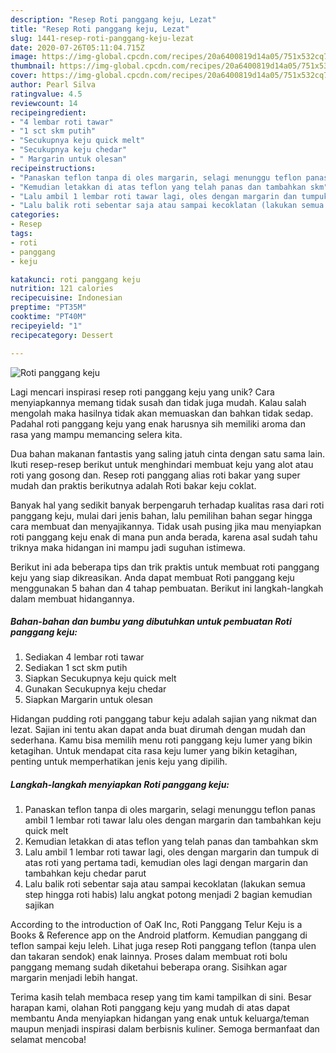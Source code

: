 ```yaml
---
description: "Resep Roti panggang keju, Lezat"
title: "Resep Roti panggang keju, Lezat"
slug: 1441-resep-roti-panggang-keju-lezat
date: 2020-07-26T05:11:04.715Z
image: https://img-global.cpcdn.com/recipes/20a6400819d14a05/751x532cq70/roti-panggang-keju-foto-resep-utama.jpg
thumbnail: https://img-global.cpcdn.com/recipes/20a6400819d14a05/751x532cq70/roti-panggang-keju-foto-resep-utama.jpg
cover: https://img-global.cpcdn.com/recipes/20a6400819d14a05/751x532cq70/roti-panggang-keju-foto-resep-utama.jpg
author: Pearl Silva
ratingvalue: 4.5
reviewcount: 14
recipeingredient:
- "4 lembar roti tawar"
- "1 sct skm putih"
- "Secukupnya keju quick melt"
- "Secukupnya keju chedar"
- " Margarin untuk olesan"
recipeinstructions:
- "Panaskan teflon tanpa di oles margarin, selagi menunggu teflon panas ambil 1 lembar roti tawar lalu oles dengan margarin dan tambahkan keju quick melt"
- "Kemudian letakkan di atas teflon yang telah panas dan tambahkan skm"
- "Lalu ambil 1 lembar roti tawar lagi, oles dengan margarin dan tumpuk di atas roti yang pertama tadi, kemudian oles lagi dengan margarin dan tambahkan keju chedar parut"
- "Lalu balik roti sebentar saja atau sampai kecoklatan (lakukan semua step hingga roti habis) lalu angkat potong menjadi 2 bagian kemudian sajikan"
categories:
- Resep
tags:
- roti
- panggang
- keju

katakunci: roti panggang keju 
nutrition: 121 calories
recipecuisine: Indonesian
preptime: "PT35M"
cooktime: "PT40M"
recipeyield: "1"
recipecategory: Dessert

---
```



![Roti panggang keju](https://img-global.cpcdn.com/recipes/20a6400819d14a05/751x532cq70/roti-panggang-keju-foto-resep-utama.jpg)

Lagi mencari inspirasi resep roti panggang keju yang unik? Cara menyiapkannya memang tidak susah dan tidak juga mudah. Kalau salah mengolah maka hasilnya tidak akan memuaskan dan bahkan tidak sedap. Padahal roti panggang keju yang enak harusnya sih memiliki aroma dan rasa yang mampu memancing selera kita.

Dua bahan makanan fantastis yang saling jatuh cinta dengan satu sama lain. Ikuti resep-resep berikut untuk menghindari membuat keju yang alot atau roti yang gosong dan. Resep roti panggang alias roti bakar yang super mudah dan praktis berikutnya adalah Roti bakar keju coklat.

Banyak hal yang sedikit banyak berpengaruh terhadap kualitas rasa dari roti panggang keju, mulai dari jenis bahan, lalu pemilihan bahan segar hingga cara membuat dan menyajikannya. Tidak usah pusing jika mau menyiapkan roti panggang keju enak di mana pun anda berada, karena asal sudah tahu triknya maka hidangan ini mampu jadi suguhan istimewa.


Berikut ini ada beberapa tips dan trik praktis untuk membuat roti panggang keju yang siap dikreasikan. Anda dapat membuat Roti panggang keju menggunakan 5 bahan dan 4 tahap pembuatan. Berikut ini langkah-langkah dalam membuat hidangannya.

<!--inarticleads1-->

##### Bahan-bahan dan bumbu yang dibutuhkan untuk pembuatan Roti panggang keju:

1. Sediakan 4 lembar roti tawar
1. Sediakan 1 sct skm putih
1. Siapkan Secukupnya keju quick melt
1. Gunakan Secukupnya keju chedar
1. Siapkan  Margarin untuk olesan


Hidangan pudding roti panggang tabur keju adalah sajian yang nikmat dan lezat. Sajian ini tentu akan dapat anda buat dirumah dengan mudah dan sederhana. Kamu bisa memilih menu roti panggang keju lumer yang bikin ketagihan. Untuk mendapat cita rasa keju lumer yang bikin ketagihan, penting untuk memperhatikan jenis keju yang dipilih. 

<!--inarticleads2-->

##### Langkah-langkah menyiapkan Roti panggang keju:

1. Panaskan teflon tanpa di oles margarin, selagi menunggu teflon panas ambil 1 lembar roti tawar lalu oles dengan margarin dan tambahkan keju quick melt
1. Kemudian letakkan di atas teflon yang telah panas dan tambahkan skm
1. Lalu ambil 1 lembar roti tawar lagi, oles dengan margarin dan tumpuk di atas roti yang pertama tadi, kemudian oles lagi dengan margarin dan tambahkan keju chedar parut
1. Lalu balik roti sebentar saja atau sampai kecoklatan (lakukan semua step hingga roti habis) lalu angkat potong menjadi 2 bagian kemudian sajikan


According to the introduction of OaK Inc, Roti Panggang Telur Keju is a Books &amp; Reference app on the Android platform. Kemudian panggang di teflon sampai keju leleh. Lihat juga resep Roti panggang teflon (tanpa ulen dan takaran sendok) enak lainnya. Proses dalam membuat roti bolu panggang memang sudah diketahui beberapa orang. Sisihkan agar margarin menjadi lebih hangat. 

Terima kasih telah membaca resep yang tim kami tampilkan di sini. Besar harapan kami, olahan Roti panggang keju yang mudah di atas dapat membantu Anda menyiapkan hidangan yang enak untuk keluarga/teman maupun menjadi inspirasi dalam berbisnis kuliner. Semoga bermanfaat dan selamat mencoba!
